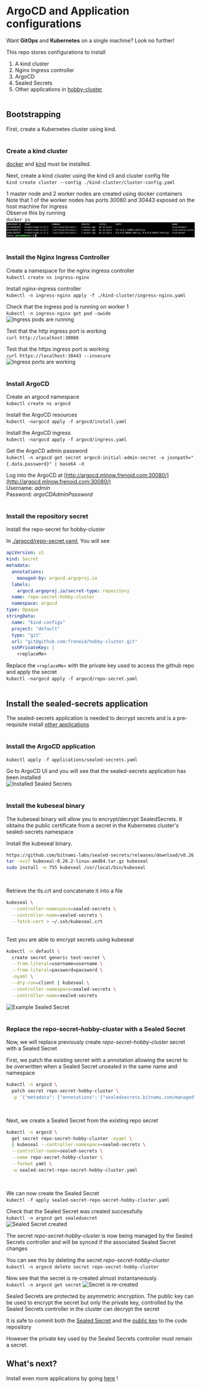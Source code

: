 # ArgoCD and Application configurations
Want __GitOps__ and __Kubernetes__ on a single machine? Look no further!

This repo stores configurations to install
1. A kind cluster
2. Nginx Ingress controller
3. ArgoCD
4. Sealed Secrets
5. Other applications in [hobby-cluster](https://github.com/frenoid/hobby-cluster)<br><br>

## Bootstrapping
First, create a Kubernetes cluster using kind. <br><br>

### Create a kind cluster
[docker](https://www.docker.com/) and [kind](https://kind.sigs.k8s.io/) must be installed.<br>

Next, create a kind cluster using the kind cli and cluster config file<br>
`kind create cluster --config ./kind-cluster/cluster-config.yaml`

1 master node and 2 worker nodes are created using docker containers<br>
Note that 1 of the worker nodes has ports 30080 and 30443 exposed on the host machine for ingress<br>
Observe this by running<br>
`docker ps`
![Kind Cluster running in Docker](./kind-cluster/images/docker-ps-output.png "1 master 2 worker")<br><br>

### Install the Nginx Ingress Controller
Create a namespace for the nginx ingress controller<br>
`kubectl create ns ingress-nginx`<br>

Install nginx-ingress controller<br>
`kubectl -n ingress-nginx apply -f ./kind-cluster/ingress-nginx.yaml`<br>

Check that the ingress pod is running on worker 1<br>
`kubectl -n ingress-nginx get pod -owide`<br>
![Ingress pods are running](/argocd-configs/kind-cluster/images/ingress-pod-node-location.png "Ingress pods are running")<br>

Test that the http ingress port is working <br>
`curl http://localhost:30080`<br>

Test that the https ingress port is working <br>
`curl https://localhost:30443 --insecure` <br>
![Ingress ports are working](/argocd-configs/kind-cluster/images/testing-ingress-ports.png "Ingress ports 30080 and 30443 are responding")<br><br>

### Install ArgoCD
Create an argocd namespace<br>
`kubectl create ns argocd`

Install the ArgoCD resources<br>
`kubectl -nargocd apply -f argocd/install.yaml`

Install the ArgoCD ingress<br>
`kubectl -nargocd apply -f argocd/ingress.yaml`

Get the ArgoCD admin password<br>
`kubectl -n argocd get secret argocd-initial-admin-secret -o jsonpath="{.data.password}" | base64 -d`<br>

Log into the ArgoCD at [http://argocd.mlnow.frenoid.com:30080/](http://argocd.mlnow.frenoid.com:30080/)<br>
Username: *admin*<br>
Password: *argoCDAdminPassword*<br><br>

### Install the repository secret
Install the repo-secret for hobby-cluster

In [./argocd/repo-secret.yaml](/argocd-configs/argocd/repo-secret.yaml), You will see <br>

```yaml
apiVersion: v1
kind: Secret
metadata:
  annotations:
    managed-by: argocd.argoproj.io
  labels:
    argocd.argoproj.io/secret-type: repository
  name: repo-secret-hobby-cluster
  namespace: argocd
type: Opaque
stringData:
  name: "kind-configs"
  project: "default"
  type: "git"
  url: "git@github.com:frenoid/hobby-cluster.git"
  sshPrivateKey: |
    <replaceMe>
```

Replace the `<replaceMe>` with the private key used to access the github repo and apply the secret <br>
`kubectl -nargocd apply -f argocd/repo-secret.yaml`<br><br>

## Install the sealed-secrets application
The sealed-secrets application is needed to decrypt secrets and is a pre-requisite install [other applications](/argocd-configs/applications/)<br><br>

### Install the ArgoCD application
`kubectl apply -f applications/sealed-secrets.yaml`<br>

Go to ArgoCD UI and you will see that the sealed-secrets application has been installed<br>
![Installed Sealed Secrets](/argocd-configs/argocd/images/sealed-secrets-argocd-ui.png "ArgoCD UI showing Sealed Secrets installed")<br><br>

### Install the kubeseal binary
The kubeseal binary will allow you to encrypt/decrypt SealedSecrets. It obtains the public certificate from a secret in the Kubernetes cluster's sealed-secrets namespace<br>

Install the kubeseal binary.<br>
```sh
https://github.com/bitnami-labs/sealed-secrets/releases/download/v0.26.2/kubeseal-0.26.2-linux-amd64.tar.gz
tar -xvzf kubeseal-0.26.2-linux-amd64.tar.gz kubeseal
sudo install -m 755 kubeseal /usr/local/bin/kubeseal
```
<br>

Retrieve the tls.crt and concatenate it into a file<br>
```bash
kubeseal \
  --controller-namespace=sealed-secrets \
  --controller-name=sealed-secrets \
  --fetch-cert > ~/.ssh/kubeseal.crt
```
<br>
Test you are able to encrypt secrets using kubeseal<br>

```bash
kubectl -n default \
  create secret generic test-secret \
  --from-literal=username=username \
  --from-literal=password=password \
  -oyaml \
  --dry-run=client | kubeseal \
  --controller-namespace=sealed-secrets \
  --controller-name=sealed-secrets
```

![Example Sealed Secret](/argocd-configs/argocd/images/example-sealed-secret.png "Example Sealed Secret")<br><br>

### Replace the repo-secret-hobby-cluster with a Sealed Secret
Now, we will replace previously create *repo-secret-hobby-cluster* secret with a Sealed Secret<br>

First, we patch the existing secret with a annotation allowing the secret to be overwritten when a Sealed Secret unsealed in the same name and namespace<br>
```bash
kubectl -n argocd \
  patch secret repo-secret-hobby-cluster \
  -p '{"metadata": {"annotations": {"sealedsecrets.bitnami.com/managed": "true"}}}
```
<br>

Next, we create a Sealed Secret from the existing repo secret<br>
```bash
kubectl -n argocd \
  get secret repo-secret-hobby-cluster -oyaml \
  | kubeseal --controller-namespace=sealed-secrets \
  --controller-name=sealed-secrets \
  --name repo-secret-hobby-cluster \
  --format yaml \
  -w sealed-secret-repo-secret-hobby-cluster.yaml
```
<br>

We can now create the Sealed Secret<br>
`kubectl -f apply sealed-secret-repo-secret-hobby-cluster.yaml`<br>

Check that the Sealed Secret was created successfully<br>
`kubectl -n argocd get sealedsecret`<br>
![Sealed Secret created](/argocd-configs/argocd/images/created-sealed-secret.png "Sealed Secret successfully created")<br>

The secret *repo-secret-hobby-cluster* is now being managed by the Sealed Secrets controller and will be synced if the associated Sealed Secret changes<br>

You can see this by deleting the secret *repo-secret-hobby-cluster*<br>
`kubectl -n argocd delete secret repo-secret-hobby-cluster`<br>

Now see that the secret is re-created almost instantaneously.<br>
`kubectl -n argocd get secret`
![Secret is re-created](/argocd-configs/argocd/images/secret-recreated.png "Secret successfully re-created")<br>

Sealed Secrets are protected by asymmetric encryption. The public key can be used to encrypt the secret but only the private key, controlled by the Sealed Secrets controller in the cluster can decrypt the secret<br>

It is safe to commit both the [Sealed Secret](/argocd-configs/argocd/sealed-secret-repo-secret-hobby-cluster.yaml) and the [public key](/argocd-configs/argocd/kubeseal.crt) to the code repository

However the private key used by the Sealed Secrets controller must remain a secret.

## What's next?
Install even more applications by going [here](/argocd-configs/applications/) !
